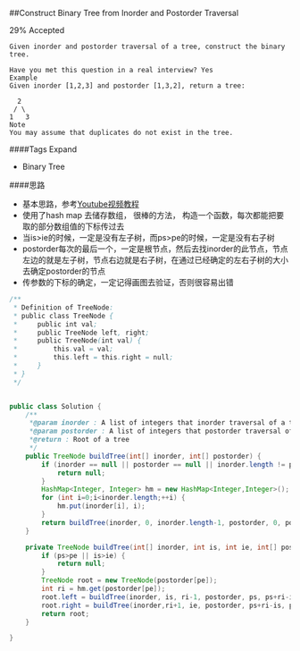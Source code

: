 ##Construct Binary Tree from Inorder and Postorder Traversal

29% Accepted


	Given inorder and postorder traversal of a tree, construct the binary tree.

	Have you met this question in a real interview? Yes
	Example
	Given inorder [1,2,3] and postorder [1,3,2], return a tree:

	  2
	 / \
	1   3
	Note
	You may assume that duplicates do not exist in the tree.

####Tags Expand
- Binary Tree

####思路
- 基本思路，参考[Youtube视频教程](https://www.youtube.com/watch?v=k2dvEJoHVEM)
- 使用了hash map 去储存数组， 很棒的方法， 构造一个函数，每次都能把要取的部分数组值的下标传过去
- 当is>ie的时候，一定是没有左子树，而ps>pe的时候，一定是没有右子树
- postorder每次的最后一个，一定是根节点，然后去找inorder的此节点，节点左边的就是左子树，节点右边就是右子树，在通过已经确定的左右子树的大小去确定postorder的节点
- 传参数的下标的确定，一定记得画图去验证，否则很容易出错


```java
/**
 * Definition of TreeNode:
 * public class TreeNode {
 *     public int val;
 *     public TreeNode left, right;
 *     public TreeNode(int val) {
 *         this.val = val;
 *         this.left = this.right = null;
 *     }
 * }
 */


public class Solution {
    /**
     *@param inorder : A list of integers that inorder traversal of a tree
     *@param postorder : A list of integers that postorder traversal of a tree
     *@return : Root of a tree
     */
    public TreeNode buildTree(int[] inorder, int[] postorder) {
        if (inorder == null || postorder == null || inorder.length != postorder.length) {
            return null;
        }
        HashMap<Integer, Integer> hm = new HashMap<Integer,Integer>();
        for (int i=0;i<inorder.length;++i) {
            hm.put(inorder[i], i);
        }
        return buildTree(inorder, 0, inorder.length-1, postorder, 0, postorder.length-1,hm);
    }

    private TreeNode buildTree(int[] inorder, int is, int ie, int[] postorder, int ps, int pe, HashMap<Integer,Integer> hm){
        if (ps>pe || is>ie) {
            return null;
        }
        TreeNode root = new TreeNode(postorder[pe]);
        int ri = hm.get(postorder[pe]);
        root.left = buildTree(inorder, is, ri-1, postorder, ps, ps+ri-is-1, hm);
        root.right = buildTree(inorder,ri+1, ie, postorder, ps+ri-is, pe-1, hm);
        return root;
    }

}

```
